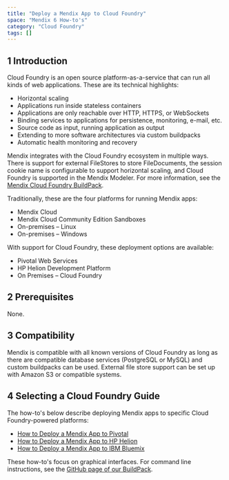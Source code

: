 ```yaml
---
title: "Deploy a Mendix App to Cloud Foundry"
space: "Mendix 6 How-to's"
category: "Cloud Foundry"
tags: []
---
```


## 1 Introduction

Cloud Foundry is an open source platform-as-a-service that can run all kinds of web applications. These are its technical highlights:

* Horizontal scaling
* Applications run inside stateless containers
* Applications are only reachable over HTTP, HTTPS, or WebSockets
* Binding services to applications for persistence, monitoring, e-mail, etc.
* Source code as input, running application as output
* Extending to more software architectures via custom buildpacks
* Automatic health monitoring and recovery

Mendix integrates with the Cloud Foundry ecosystem in multiple ways. There is support for external FileStores to store FileDocuments, the session cookie name is configurable to support horizontal scaling, and Cloud Foundry is supported in the Mendix Modeler. For more information, see the [Mendix Cloud Foundry BuildPack](https://github.com/mendix/cf-mendix-buildpack).

Traditionally, these are the four platforms for running Mendix apps:

* Mendix Cloud
* Mendix Cloud Community Edition Sandboxes
* On-premises – Linux
* On-premises – Windows

With support for Cloud Foundry, these deployment options are available:

* Pivotal Web Services
* HP Helion Development Platform
* On Premises – Cloud Foundry

## 2 Prerequisites

None.

## 3 Compatibility

Mendix is compatible with all known versions of Cloud Foundry as long as there are compatible database services (PostgreSQL or MySQL) and custom buildpacks can be used. External file store support can be set up with Amazon S3 or compatible systems. 

## 4 Selecting a Cloud Foundry Guide

The how-to's below describe deploying Mendix apps to specific Cloud Foundry-powered platforms: 

* [How to Deploy a Mendix App to Pivotal](deploy-a-mendix-app-to-pivotal)
* [How to Deploy a Mendix App to HP Helion](deploy-a-mendix-app-to-hp-helion)
* [How to Deploy a Mendix App to IBM Bluemix](deploy-a-mendix-app-to-ibm-bluemix)

These how-to's focus on graphical interfaces. For command line instructions, see the [GitHub page of our BuildPack](https://github.com/mendix/cf-mendix-buildpack).
